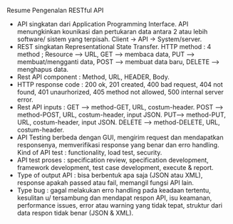 Resume Pengenalan RESTful API

- API singkatan dari Application Programming Interface. API menungkinkan kounikasi dan pertukaran data antara 2 atau lebih software/ sistem yang terpisah. Client -> API -> System/server. 
- REST singkatan Representational State Transfer. HTTP method : 4 method ; Resource --> URL, GET --> membaca data, PUT --> membuat/mengganti data, POST --> membuat data baru, DELETE --> menghapus data. 
- Rest API component : Method, URL, HEADER, Body. 
- HTTP response code : 200 ok, 201 created, 400 bad request, 404 not found, 401 unaurhorized, 405 method not allowed, 500 internal server error. 
- Rest API inputs : GET --> method-GET, URL, costum-header. POST --> method-POST, URL, costum-header, input JSON. PUT--> method-PUT, URL, costum-header, input JSON. DELETE --> method-DELETE, URL, costum-header. 
- API Testing berbeda dengan GUI, mengirim request dan mendapatkan responsenya, memverifikasi response yang benar dan erro handling. Kind of API test : functionality, load test, security. 
- API test proses : specification review, specification development, framework development, test case development, execute & report. 
- Type of output API : bisa berbentuk apa saja (JSON atau XML), response apakah passed atau fail, memangil fungsi API lain. 
- Type bug : gagal melakukan erro handling pada keadaan tertentu, kesulitan u/ tersambung dan mendapat respon API, isu keamanan, performance issues, error atau warning yang tidak tepat, struktur dari data respon tidak benar (JSON & XML). 